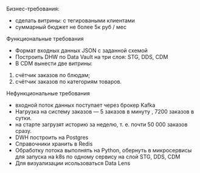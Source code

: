 Бизнес-требования: 
- сделать витрины: с тегироваными клиентами
- суммарный бюджет не более 5к руб / мес


Функциональные требования
- Формат входных данных JSON с заданной схемой
- Построить DHW по Data Vault на три слоя: STG, DDS, CDM
- В CDM вынести две витрины: 
1. счётчик заказов по блюдам;
2. счётчик заказов по категориям товаров.

Нефункциональные требования
- входной поток данных поступает через брокер Kafka
- Нагрузка на систему заказов — 5 заказов в минуту , 7200 заказов в сутки.
- на старте загрузят историю за неделю, т. е. почти 50 000 заказов сразу.
- DWH построить на Postgres
- Справочники хранить в Redis
- Обработку потока выполнять на Python, обернуть в микросервисы для запуска на k8s по одному сервису на слой STG, DDS, CDM
- Для визуализации исользоваться Data Lens